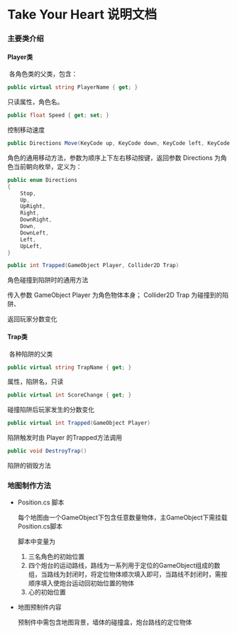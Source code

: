 # Take Your Heart 说明文档

### 主要类介绍

#### Player类

​	各角色类的父类，包含：

``` c#
public virtual string PlayerName { get; }
```

只读属性，角色名。

```c#
public float Speed { get; set; }
```

控制移动速度

``` c#
public Directions Move(KeyCode up, KeyCode down, KeyCode left, KeyCode right)
```

角色的通用移动方法，参数为顺序上下左右移动按键，返回参数 Directions 为角色当前朝向枚举，定义为：

```c#
public enum Directions
{
    Stop,
    Up,
    UpRight,
    Right,
    DownRight,
    Down,
    DownLeft,
    Left,
    UpLeft,
}
```



``` c#
public int Trapped(GameObject Player, Collider2D Trap)
```

角色碰撞到陷阱时的通用方法

传入参数 GameObject Player 为角色物体本身； Collider2D Trap 为碰撞到的陷阱、

返回玩家分数变化



#### Trap类

​	各种陷阱的父类

``` c#
public virtual string TrapName { get; }
```

属性，陷阱名，只读

``` c#
public virtual int ScoreChange { get; }
```

碰撞陷阱后玩家发生的分数变化

``` c#
public virtual int Trapped(GameObject Player)
```

陷阱触发时由 Player 的Trapped方法调用

```c#
public void DestroyTrap()
```

陷阱的销毁方法



### 地图制作方法

* Position.cs 脚本

  每个地图由一个GameObject下包含任意数量物体，主GameObject下需挂载Position.cs脚本

  脚本中变量为

  1. 三名角色的初始位置
  2. 四个炮台的运动路线，路线为一系列用于定位的GameObject组成的数组，当路线为封闭时，将定位物体顺次填入即可，当路线不封闭时，需按顺序填入使炮台运动回初始位置的物体
  3. 心的初始位置

* 地图预制件内容

  预制件中需包含地图背景，墙体的碰撞盒，炮台路线的定位物体

